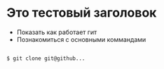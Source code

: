 # Это тестовый заголовок
+ Показать как работает гит
+ Познакомиться с основными коммандами

```bash

$ git clone git@github...

```
